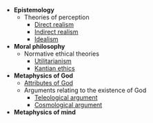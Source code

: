 - **Epistemology**
  - Theories of perception
    - [Direct realism](epistemology/direct-realism.md)
    - [Indirect realism](epistemology/indirect-realism.md)
    - [Idealism](epistemology/idealism.md)
- **Moral philosophy**
  - Normative ethical theories
    - [Utilitarianism](moral/utilitarianism.md)
    - [Kantian ethics](moral/kantian.md)
- **Metaphysics of God**
  - [Attributes of God](god/attributes.md)
  - Arguments relating to the existence of God
    - [Teleological argument](god/teleological.md)
    - [Cosmological argument](god/cosmological.md)
- **Metaphysics of mind**
